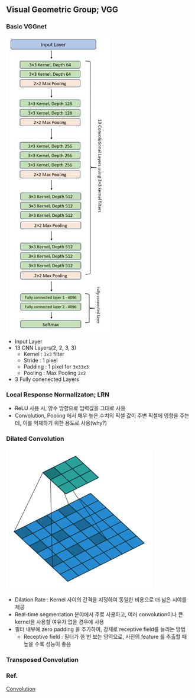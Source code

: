 ## Visual Geometric Group; VGG
### Basic VGGnet
![VGG-16-Architecture](../Attatched/Pasted%20image%2020240119163040.png)
- Input Layer
- 13 CNN Layers(2, 2, 3, 3)
	- Kernel : `3x3` filter
	- Stride : 1 pixel
	- Padding : 1 pixel for `3x33x3`
	- Pooling : Max Pooling `2x2`
- 3 Fully conenected Layers

### Local Response Normalizaton; LRN
- ReLU 사용 시, 양수 방향으로 입력값을 그대로 사용
- Convolution, Pooling 에서 매우 높은 수치의 픽셀 값이 주변 픽셀에 영향을 주는데, 이를 억제하기 위한 용도로 사용(why?)

### Dilated Convolution
![Dilated_Conv](../Attatched/Pasted%20image%2020240119165019.png)
- Dilation Rate : Kernel 사이의 간격을 지정하여 동일한 비용으로 더 넓은 시야를 제공
- Real-time segmentation 분야에서 주로 사용하고, 여러 convolution이나 큰 kernel을 사용할 여유가 없을 경우에 사용
- 필터 내부에 zero padding 을 추가하여, 강제로 receptive field를 늘리는 방법
	- Receptive field : 필터가 한 번 보는 영역으로, 사진의 feature 를 추출할 때 높을 수록 성능이 좋음
### Transposed Convolution

### Ref.
[Convolution](https://zzsza.github.io/data/2018/02/23/introduction-convolution/)